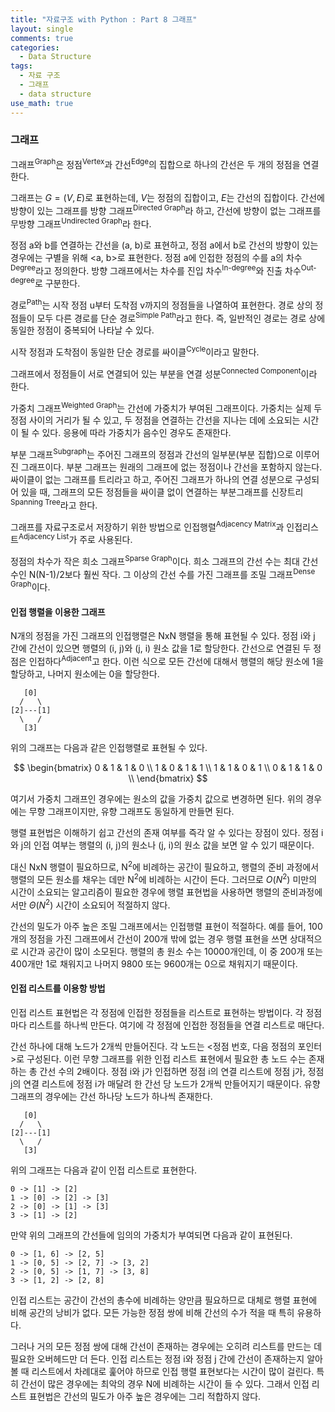```yaml
---
title: "자료구조 with Python : Part 8 그래프"
layout: single
comments: true
categories:
  - Data Structure
tags:
  - 자료 구조
  - 그래프
  - data structure
use_math: true
---
```


### 그래프

그래프<sup>Graph</sup>은 정점<sup>Vertex</sup>과 간선<sup>Edge</sup>의 집합으로
하나의 간선은 두 개의 정점을 연결한다.

그래프는 $G = (V, E)$로 표현하는데, $V$는 정점의 집합이고, $E$는 간선의 집합이다.
간선에 방향이 있는 그래프를 방향 그래프<sup>Directed Graph</sup>라 하고,
간선에 방향이 없는 그래프를 무방향 그래프<sup>Undirected Graph</sup>라 한다.

정점 a와 b를 연결하는 간선을 (a, b)로 표현하고,
정점 a에서 b로 간선의 방향이 있는 경우에는 구별을 위해 <a, b>로 표현한다.
정점 a에 인접한 정점의 수를 a의 차수<sup>Degree</sup>라고 정의한다.
방향 그래프에서는 차수를 진입 차수<sup>In-degree</sup>와 진출 차수<sup>Out-degree</sup>로 구분한다.

경로<sup>Path</sup>는 시작 정점 u부터 도착점 v까지의 정점들을 나열하여 표현한다.
경로 상의 정점들이 모두 다른 경로를 단순 경로<sup>Simple Path</sup>라고 한다.
즉, 일반적인 경로는 경로 상에 동일한 정점이 중복되어 나타날 수 있다.

시작 정점과 도착점이 동일한 단순 경로를 싸이클<sup>Cycle</sup>이라고 말한다.

그래프에서 정점들이 서로 연결되어 있는 부분을 연결 성분<sup>Connected Component</sup>이라 한다.

가중치 그래프<sup>Weighted Graph</sup>는 간선에 가중치가 부여된 그래프이다.
가중치는 실제 두 정점 사이의 거리가 될 수 있고, 두 정점을 연결하는 간선을 지나는 데에 소요되는 시간이 될 수 있다.
응용에 따라 가중치가 음수인 경우도 존재한다.

부분 그래프<sup>Subgraph</sup>는 주어진 그래프의 정점과 간선의 일부분(부분 집합)으로 이루어진 그래프이다.
부분 그래프는 원래의 그래프에 없는 정점이나 간선을 포함하지 않는다.
싸이클이 없는 그래프를 트리라고 하고, 주어진 그래프가 하나의 연결 성분으로 구성되어 있을 때,
그래프의 모든 정점들을 싸이클 없이 연결하는 부분그래프를 신장트리<sup>Spanning Tree</sup>라고 한다.

그래프를 자료구조로서 저장하기 위한 방법으로 인접행렬<sup>Adjacency Matrix</sup>과
인접리스트<sup>Adjacency List</sup>가 주로 사용된다.

정점의 차수가 작은 희소 그래프<sup>Sparse Graph</sup>이다.
희소 그래프의 간선 수는 최대 간선 수인 N(N-1)/2보다 훨씬 작다.
그 이상의 간선 수를 가진 그래프를 조밀 그래프<sup>Dense Graph</sup>이다.

#### 인접 행렬을 이용한 그래프

N개의 정점을 가진 그래프의 인접행렬은 NxN 행렬을 통해 표현될 수 있다.
정점 i와 j 간에 간선이 있으면 행렬의 (i, j)와 (j, i) 원소 값을 1로 할당한다.
간선으로 연결된 두 정점은 인접하다<sup>Adjacent</sup>고 한다.
이런 식으로 모든 간선에 대해서 행렬의 해당 원소에 1을 할당하고, 나머지 원소에는 0을 할당한다.

```
   [0]
  /   \
[2]---[1]
  \   /
   [3]
```
위의 그래프는 다음과 같은 인접행렬로 표현될 수 있다.

$$
  \begin{bmatrix}
    0 & 1 & 1 & 0 \\
    1 & 0 & 1 & 1 \\
    1 & 1 & 0 & 1 \\
    0 & 1 & 1 & 0 \\
  \end{bmatrix}
$$

여기서 가중치 그래프인 경우에는 원소의 값을 가중치 값으로 변경하면 된다.
위의 경우에는 무향 그래프이지만, 유향 그래프도 동일하게 만들면 된다.

행렬 표현법은 이해하기 쉽고 간선의 존재 여부를 즉각 알 수 있다는 장점이 있다.
정점 i와 j의 인접 여부는 행렬의 (i, j)의 원소나 (j, i)의 원소 값을 보면 알 수 있기 때문이다.

대신 NxN 행렬이 필요하므로, N<sup>2</sup>에 비례하는 공간이 필요하고,
행렬의 준비 과정에서 행렬의 모든 원소를 채우는 데만 N<sup>2</sup>에 비례하는 시간이 든다.
그러므로 $O(N^2)$ 미만의 시간이 소요되는 알고리즘이 필요한 경우에 행렬 표현법을 사용하면
행렬의 준비과정에서만 $\Theta(N^2)$ 시간이 소요되어 적절하지 않다.

간선의 밀도가 아주 높은 조밀 그래프에서는 인접행렬 표현이 적절하다.
예를 들어, 100개의 정점을 가진 그래프에서 간선이 200개 밖에 없는 경우
행렬 표현을 쓰면 상대적으로 시간과 공간이 많이 소모된다.
행렬의 총 원소 수는 10000개인데, 이 중 200개 또는 400개만 1로 채워지고
나머지 9800 또는 9600개는 0으로 채워지기 때문이다.

#### 인접 리스트를 이용항 방법
인접 리스트 표현법은 각 정점에 인접한 정점들을 리스트로 표현하는 방법이다.
각 정점마다 리스트를 하나씩 만든다.
여기에 각 정점에 인접한 정점들을 연결 리스트로 매단다.

간선 하나에 대해 노드가 2개씩 만들어진다.
각 노드는 <정점 번호, 다음 정점의 포인터>로 구성된다.
이런 무향 그래프를 위한 인접 리스트 표현에서 필요한 총 노드 수는
존재하는 총 간선 수의 2배이다.
정점 i와 j가 인접하면 정점 i의 연결 리스트에 정점 j가,
정점 j의 연결 리스트에 정점 i가 매달려 한 간선 당 노드가 2개씩 만들어지기 때문이다.
유향 그래프의 경우에는 간선 하나당 노드가 하나씩 존재한다.

```
   [0]
  /   \
[2]---[1]
  \   /
   [3]
```
위의 그래프는 다음과 같이 인접 리스트로 표현한다.
```
0 -> [1] -> [2]
1 -> [0] -> [2] -> [3]
2 -> [0] -> [1] -> [3]
3 -> [1] -> [2]
```
만약 위의 그래프의 간선들에 임의의 가중치가 부여되면 다음과 같이 표현된다.
```
0 -> [1, 6] -> [2, 5]
1 -> [0, 5] -> [2, 7] -> [3, 2]
2 -> [0, 5] -> [1, 7] -> [3, 8]
3 -> [1, 2] -> [2, 8]
```

인접 리스트는 공간이 간선의 총수에 비례하는 양만큼 필요하므로
대체로 행렬 표현에 비해 공간의 낭비가 없다.
모든 가능한 정점 쌍에 비해 간선의 수가 적을 때 특히 유용하다.

그러나 거의 모든 정점 쌍에 대해 간선이 존재하는 경우에는 오히려
리스트를 만드는 데 필요한 오버헤드만 더 든다.
인접 리스트는 정점 i와 정점 j 간에 간선이 존재하는지 알아볼 때
리스트에서 차례대로 훑어야 하므로 인접 행렬 표현보다는 시간이 많이 걸린다.
특히 간선이 많은 경우에는 최악의 경우 N에 비례하는 시간이 들 수 있다.
그래서 인접 리스트 표현법은 간선의 밀도가 아주 높은 경우에는 그리 적합하지 않다.


